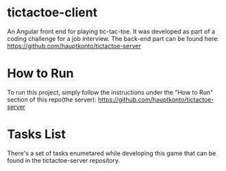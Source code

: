 # tictactoe-client
An Angular front end for playing tic-tac-toe.
It was developed as part of a coding challenge for a job interview. The back-end part can be found here: https://github.com/hauptkonto/tictactoe-server

# How to Run
To run this project, simply follow the instructions under the "How to Run" section of this repo(the server): https://github.com/hauptkonto/tictactoe-server

# Tasks List
There's a set of tasks enumetared while developing this game that can be found in the tictactoe-server repository.